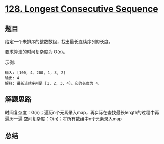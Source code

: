 # [128. Longest Consecutive Sequence](https://leetcode-cn.com/problems/longest-consecutive-sequence/)

## 题目

给定一个未排序的整数数组，找出最长连续序列的长度。

要求算法的时间复杂度为 O(n)。

示例:

```
输入: [100, 4, 200, 1, 3, 2]
输出: 4
解释: 最长连续序列是 [1, 2, 3, 4]。它的长度为 4。
```



## 解题思路

时间复杂度：O(n)；遍历n个元素录入map，再实际在查找最长length的过程中再遍历一遍
空间复杂度：O(n)；将所有数组中n个元素录入map


## 总结
